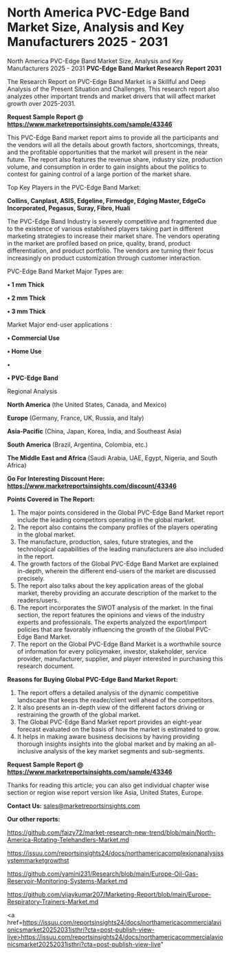 # North America PVC-Edge Band Market Size, Analysis and Key Manufacturers 2025 - 2031
North America PVC-Edge Band Market Size, Analysis and Key Manufacturers 2025 - 2031
<strong>PVC-Edge Band Market Research Report 2031</strong>

The Research Report on PVC-Edge Band Market is a Skillful and Deep Analysis of the Present Situation and Challenges. This research report also analyzes other important trends and market drivers that will affect market growth over 2025-2031.

<strong>Request Sample Report @ <a href=https://www.marketreportsinsights.com/sample/43346>https://www.marketreportsinsights.com/sample/43346</a></strong>

This PVC-Edge Band market report aims to provide all the participants and the vendors will all the details about growth factors, shortcomings, threats, and the profitable opportunities that the market will present in the near future. The report also features the revenue share, industry size, production volume, and consumption in order to gain insights about the politics to contest for gaining control of a large portion of the market share.

Top Key Players in the PVC-Edge Band Market:

<strong>Collins, Canplast, ASIS, Edgeline, Firmedge, Edging Master, EdgeCo Incorporated, Pegasus, Suray, Fibro, Huali</strong>

The PVC-Edge Band Industry is severely competitive and fragmented due to the existence of various established players taking part in different marketing strategies to increase their market share. The vendors operating in the market are profiled based on price, quality, brand, product differentiation, and product portfolio. The vendors are turning their focus increasingly on product customization through customer interaction.

PVC-Edge Band Market Major Types are:

<strong>•  1 mm Thick

•  2 mm Thick

•  3 mm Thick</strong>

Market Major end-user applications :

<strong>•  Commercial Use

•  Home Use

•  

•  PVC-Edge Band</strong>

Regional Analysis

</u><strong><b>North America</b></strong> (the United States, Canada, and Mexico)

<strong><b>Europe </b></strong>(Germany, France, UK, Russia, and Italy)

<strong><b>Asia-Pacific</b></strong> (China, Japan, Korea, India, and Southeast Asia)

<strong><b>South America</b></strong> (Brazil, Argentina, Colombia, etc.)

<strong><b>The Middle East and Africa</b></strong> (Saudi Arabia, UAE, Egypt, Nigeria, and South Africa)

<strong>Go For Interesting Discount Here: <a href=https://www.marketreportsinsights.com/discount/43346>https://www.marketreportsinsights.com/discount/43346</a></strong>

<strong>Points Covered in The Report:</strong>
<ol>
  <li>The major points considered in the Global PVC-Edge Band Market report include the leading competitors operating in the global market.</li>
  <li>The report also contains the company profiles of the players operating in the global market.</li>
  <li>The manufacture, production, sales, future strategies, and the technological capabilities of the leading manufacturers are also included in the report.</li>
  <li>The growth factors of the Global PVC-Edge Band Market are explained in-depth, wherein the different end-users of the market are discussed precisely.</li>
  <li>The report also talks about the key application areas of the global market, thereby providing an accurate description of the market to the readers/users.</li>
  <li>The report incorporates the SWOT analysis of the market. In the final section, the report features the opinions and views of the industry experts and professionals. The experts analyzed the export/import policies that are favorably influencing the growth of the Global PVC-Edge Band Market.</li>
  <li>The report on the Global PVC-Edge Band Market is a worthwhile source of information for every policymaker, investor, stakeholder, service provider, manufacturer, supplier, and player interested in purchasing this research document.</li>
</ol>
<strong>Reasons for Buying Global PVC-Edge Band Market Report:</strong>

<ol>
  <li>The report offers a detailed analysis of the dynamic competitive landscape that keeps the reader/client well ahead of the competitors.</li>
  <li>It also presents an in-depth view of the different factors driving or restraining the growth of the global market.</li>
  <li>The Global PVC-Edge Band Market report provides an eight-year forecast evaluated on the basis of how the market is estimated to grow.</li>
  <li>It helps in making aware business decisions by having providing thorough insights insights into the global market and by making an all-inclusive analysis of the key market segments and sub-segments.</li>
</ol>
<strong>Request Sample Report @ <a href=https://www.marketreportsinsights.com/sample/43346>https://www.marketreportsinsights.com/sample/43346</a></strong>


Thanks for reading this article; you can also get individual chapter wise section or region wise report version like Asia, United States, Europe.

<strong>Contact Us:</strong>
sales@marketreportsinsights.com

<strong>Our other reports:</strong>

<a href=https://github.com/faizy72/market-research-new-trend/blob/main/North-America-Rotating-Telehandlers-Market.md>https://github.com/faizy72/market-research-new-trend/blob/main/North-America-Rotating-Telehandlers-Market.md</a>

<a href=https://issuu.com/reportsinsights24/docs/northamericacomplexionanalysissystemmarketgrowthst>https://issuu.com/reportsinsights24/docs/northamericacomplexionanalysissystemmarketgrowthst</a>

<a href=https://github.com/yamini231/Research/blob/main/Europe-Oil-Gas-Reservoir-Monitoring-Systems-Market.md>https://github.com/yamini231/Research/blob/main/Europe-Oil-Gas-Reservoir-Monitoring-Systems-Market.md</a>

<a href=https://github.com/vijaykumar207/Marketing-Report/blob/main/Europe-Respiratory-Trainers-Market.md>https://github.com/vijaykumar207/Marketing-Report/blob/main/Europe-Respiratory-Trainers-Market.md</a>

<a href=https://issuu.com/reportsinsights24/docs/northamericacommercialavionicsmarket20252031isthri?cta=post-publish-view-live>https://issuu.com/reportsinsights24/docs/northamericacommercialavionicsmarket20252031isthri?cta=post-publish-view-live</a>"
